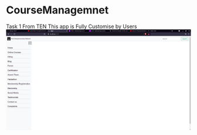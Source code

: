# CourseManagemnet
Task 1 From TEN
This app is Fully Customise by Users
<img src="https://github.com/SATYAM9717069261/CourseManagemnet/blob/master/App%20Images/menu.png" alt="image Loading.." />
